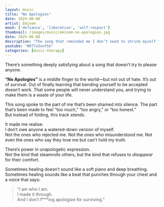 ```yaml
---
layout: music
title: "No Apologies"
date: 2025-06-08
artist: Eminem
mood: ['defiance', 'liberation', 'self-respect']
thumbnail: /images/music/eminem-no-apologies.jpg
date: 2025-06-09
description: "The song that reminded me I don’t need to shrink myself to be accepted."
youtube: "N8T7uSvnYSk"
categories: [music-therapy]
---
```


There’s something deeply satisfying about a song that doesn’t try to please anyone.

**“No Apologies”** is a middle finger to the world—but not out of hate. It’s out of survival. Out of finally learning that bending yourself to be accepted doesn’t work. That some people will never understand you, and trying to make them is a waste of your life.

This song spoke to the part of me that’s been shamed into silence. The part that’s been made to feel “too much,” “too angry,” or “too honest.”  
But instead of folding, this track *stands*.

It made me realise:  
I don’t owe anyone a watered-down version of myself.  
Not the ones who rejected me. Not the ones who misunderstood me. Not even the ones who say they love me but can’t hold my truth.

There’s power in unapologetic expression.  
Not the kind that steamrolls others, but the kind that refuses to *disappear* for their comfort.

Sometimes healing doesn’t sound like a soft piano and deep breathing.  
Sometimes healing sounds like a beat that punches through your chest and a voice that says:

> “I am who I am.  
> I made it through.  
> And I don’t f***ing apologize for surviving.”
